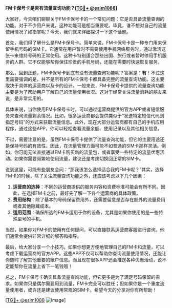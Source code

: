 **FM卡保号卡是否有流量查询功能？[[TG💪+ @esim1088](https://t.me/s/esim1088)]**

大家好，今天咱们聊聊关于FM卡保号卡的一个常见问题：它是否具备流量查询的功能。对于不少用户来说，这种功能可是相当重要呢。毕竟，谁不想对自己的流量使用情况了如指掌呢？今天，我们就来详细探讨一下这个话题。

首先，我们得了解什么是FM卡保号卡。简单来说，FM卡保号卡是一种专门用来保留手机号码的SIM卡。它通常在用户暂时不需要使用手机网络服务时，通过激活这张卡来维持号码的正常使用。这种卡特别适合那些出国、旅行或者暂时停用手机服务的人群。它不仅能够帮你保住珍贵的手机号码，还能在需要时快速恢复服务。

那么，回到正题，FM卡保号卡到底有没有流量查询功能呢？答案是：**有**！不过这里需要强调的是，并不是所有的FM卡保号卡都具备完整的流量查询功能。这主要取决于具体的运营商以及卡的设计。一般来说，FM卡保号卡提供的流量查询功能主要是为了帮助用户了解自己的流量使用状况。这对于经常关注流量消耗的朋友来说，是非常实用的。

具体来说，当你使用FM卡保号卡时，可以通过运营商提供的官方APP或者短信服务来查询流量剩余情况。比如，很多运营商都会提供类似于“发送特定短信代码到指定号码”的方式来获取流量信息。此外，现在大部分运营商都有自己的手机应用程序，通过这些APP，你可以轻松查看流量余额、使用记录以及其他相关信息。

不过，需要注意的是，虽然FM卡保号卡提供了流量查询功能，但它的主要用途还是保持号码的有效性。因此，在流量管理方面可能不如普通的SIM卡那样灵活。例如，你可能无法直接通过FM卡购买新的流量包，或者享受一些特定的流量优惠活动。如果你需要频繁地使用流量，建议还是考虑切换回正常的SIM卡。

说到这里，可能有些朋友会问：“那我该怎么选择适合我的FM卡呢？”其实，选择FM卡的时候，除了关注流量查询功能之外，还应该考虑以下几个因素：

1. **运营商的选择**：不同的运营商提供的服务内容和资费标准可能会有所不同。因此，在选择FM卡之前，最好先了解一下各个运营商的具体政策。
2. **费用结构**：除了基本的号码保留费用外，还需要留意是否存在额外的流量费用或者其他隐藏成本。
3. **适用范围**：确保所选的FM卡适用于你的设备，尤其是如果你使用的是一些特殊型号的手机。

当然，如果你对FM卡的使用有任何疑问，可以直接联系运营商客服进行咨询。他们通常会提供非常详细的解答和指导。

最后，给大家分享一个小技巧。如果你想更方便地管理自己的FM卡和流量，可以考虑下载运营商的官方APP。这些APP不仅可以帮助你查询流量使用情况，还能让你随时了解其他重要的账户信息。而且现在很多APP还会推送各种优惠活动，说不定能帮你在流量上省下一笔钱哦！

总之，FM卡保号卡确实具备流量查询功能，但它更多是为了满足号码保留的需求。如果你只是偶尔需要用到流量，FM卡完全可以胜任；但如果你是一个重度流量使用者，或许还是建议使用常规的SIM卡。希望今天的分享对你有所帮助！

[[TG💪+ @esim1088](https://t.me/s/esim1088) ![Image](https://i.postimg.cc/4NQfJmqS/Snipaste-2025-05-13-00-14-12.png)]